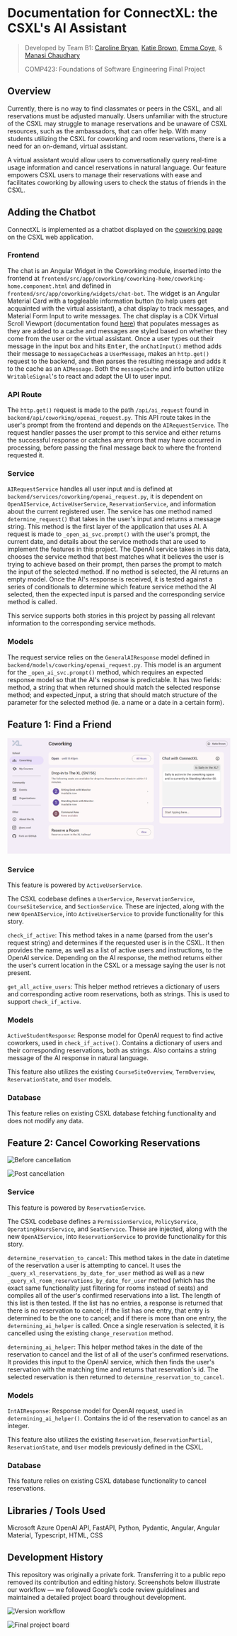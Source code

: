 # Documentation for ConnectXL: the CSXL's AI Assistant
> Developed by Team B1: [Caroline Bryan](https://github.com/cgbryan1), [Katie Brown](https://github.com/kgbrown5), [Emma Coye](https://github.com/emmacoye), & [Manasi Chaudhary](https://github.com/mchaudh-21)
> 
> COMP423: Foundations of Software Engineering Final Project

## Overview
Currently, there is no way to find classmates or peers in the CSXL, and all reservations must be adjusted manually. Users unfamiliar with the structure of the CSXL may struggle to manage reservations and be unaware of CSXL resources, such as the ambassadors, that can offer help. With many students utilizing the CSXL for coworking and room reservations, there is a need for an on-demand, virtual assistant.

A virtual assistant would allow users to conversationally query real-time usage information and cancel reservations in natural language. Our feature empowers CSXL users to manage their reservations with ease and facilitates coworking by allowing users to check the status of friends in the CSXL.



## Adding the Chatbot

ConnectXL is implemented as a chatbot displayed on the [coworking page](https://csxl-team-b1-comp423-25s.apps.unc.edu/coworking) on the CSXL web application.

### Frontend

The chat is an Angular Widget in the Coworking module, inserted into the frontend at `frontend/src/app/coworking/coworking-home/coworking-home.component.html` and defined in `frontend/src/app/coworking/widgets/chat-bot`. The widget is an Angular Material Card with a toggleable information button (to help users get acquainted with the virtual assistant), a chat display to track messages, and Material Form Input to write messages. The chat display is a CDK Virtual Scroll Viewport (documentation found [here](https://material.angular.dev/cdk/scrolling/overview)) that populates messages as they are added to a cache and messages are styled based on whether they come from the user or the virtual assistant. Once a user types out their message in the input box and hits <kbd>Enter</kbd>, the `onChatInput()` method adds their message to `messageCache`as a `UserMessage`, makes an `http.get()` request to the backend, and then parses the resulting message and adds it to the cache as an `AIMessage`. Both the `messageCache` and info button utilize `WritableSignal`'s to react and adapt the UI to user input.

### API Route

The `http.get()` request is made to the path `/api/ai_request` found in `backend/api/coworking/openai_request.py`. This API route takes in the user's prompt from the frontend and depends on the `AIRequestService`. The request handler passes the user prompt to this service and either returns the successful response or catches any errors that may have occurred in processing, before passing the final message back to where the frontend requested it.

### Service

`AIRequestService` handles all user input and is defined at `backend/services/coworking/openai_request.py`, it is dependent on `OpenAIService`, `ActiveUserService`, `ReservationService`, and information about the current registered user. The service has one method named `determine_request()` that takes in the user's input and returns a message string. This method is the first layer of the application that uses AI. A request is made to `_open_ai_svc.prompt()` with the user's prompt, the current date, and details about the service methods that are used to implement the features in this project. The OpenAI service takes in this data, chooses the service method that best matches what it believes the user is trying to achieve based on their prompt, then parses the prompt to match the input of the selected method. If no method is selected, the AI returns an empty model. Once the AI's response is received, it is tested against a series of conditionals to determine which feature service method the AI selected, then the expected input is parsed and the corresponding service method is called.

This service supports both stories in this project by passing all relevant information to the corresponding service methods.

### Models

The request service relies on the `GeneralAIResponse` model defined in `backend/models/coworking/openai_request.py`. This model is an argument for the `_open_ai_svc.prompt()` method, which requires an expected response model so that the AI's response is predictable. It has two fields: method, a string that when returned should match the selected response method; and expected_input, a string that should match structure of the parameter for the selected method (ie. a name or a date in a certain form).



## Feature 1: Find a Friend

![Find a friend](images/check-activity.png)

### Service

This feature is powered by ```ActiveUserService```.

The CSXL codebase defines a ```UserService```, ```ReservationService```, ```CourseSiteService```, and ```SectionService```. These are injected, along with the new ```OpenAIService```, into ```ActiveUserService``` to provide functionality for this story.

```check_if_active```: This method takes in a name (parsed from the user's request string) and determines if the requested user is in the CSXL. It then provides the name, as well as a list of active users and instructions, to the OpenAI service. Depending on the AI response, the method returns either the user's current location in the CSXL or a message saying the user is not present.

```get_all_active_users```: This helper method retrieves a dictionary of users and corresponding active room reservations, both as strings. This is used to support ```check_if_active```.


### Models 

```ActiveStudentResponse```: Response model for OpenAI request to find active coworkers, used in ```check_if_active()```. Contains a dictionary of users and their corresponding reservations, both as strings. Also contains a string message of the AI response in natural language.

This feature also utilizes the existing ```CourseSiteOverview```, ```TermOverview```, ```ReservationState```, and ```User``` models.

### Database

This feature relies on existing CSXL database fetching functionality and does not modify any data.



## Feature 2: Cancel Coworking Reservations

![Before cancellation](images/pre-cancel.png)

![Post cancellation](images/post-cancel.png)

### Service

This feature is powered by ```ReservationService```.

The CSXL codebase defines a ```PermissionService```, ```PolicyService```, ```OperatingHoursService```, and ```SeatService```. These are injected, along with the new ```OpenAIService```, into ```ReservationService``` to provide functionality for this story.

```determine_reservation_to_cancel```: This method takes in the date in datetime of the reservation a user is attempting to cancel. It uses the `_query_xl_reservations_by_date_for_user` method as well as a new `_query_xl_room_reservations_by_date_for_user` method (which has the exact same functionality just filtering for rooms instead of seats) and compiles all of the user's confirmed reservations into a list. The length of this list is then tested. If the list has no entries, a response is returned that there is no reservation to cancel; if the list has one entry, that entry is determined to be the one to cancel; and if there is more than one entry, the `determining_ai_helper` is called. Once a single reservation is selected, it is cancelled using the existing `change_reservation` method.

```determining_ai_helper```: This helper method takes in the date of the reservation to cancel and the list of all of the user's confirmed reservations. It provides this input to the OpenAI service, which then finds the user's reservation with the matching time and returns that reservation's id. The selected reservation is then returned to `determine_reservation_to_cancel`.

### Models

`IntAIResponse`: Response model for OpenAI request, used in ```determining_ai_helper()```. Contains the id of the reservation to cancel as an integer.

This feature also utilizes the existing ```Reservation```, ```ReservationPartial```, ```ReservationState```, and ```User``` models previously defined in the CSXL.

### Database

This feature relies on existing CSXL database functionality to cancel reservations.



## Libraries / Tools Used
Microsoft Azure OpenAI API, FastAPI, Python, Pydantic, Angular, Angular Material, Typescript, HTML, CSS

## Development History
This repository was originally a private fork. Transferring it to a public repo removed its contribution and editing history.
Screenshots below illustrate our workflow — we followed Google’s code review guidelines and maintained a detailed project board throughout development.

![Version workflow](images/edit-history.png)

![Final project board](images/project-board.png)

